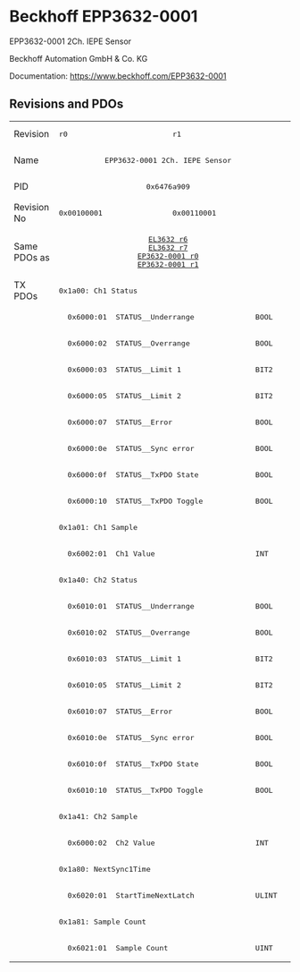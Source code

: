 # Beckhoff EPP3632-0001

EPP3632-0001 2Ch. IEPE Sensor

Beckhoff Automation GmbH & Co. KG

Documentation: <a href="https://www.beckhoff.com/EPP3632-0001">https://www.beckhoff.com/EPP3632-0001</a>

## Revisions and PDOs
<table>
<tr >
<td class="first">Revision</td>
<td ><pre>r0</pre></td>
<td ><pre>r1</pre></td>
</tr>
<tr >
<td class="first">Name</td>
<td  colspan=2 align="center"><pre>EPP3632-0001 2Ch. IEPE Sensor</pre></td>
</tr>
<tr >
<td class="first">PID</td>
<td  colspan=2 align="center"><pre>0x6476a909</pre></td>
</tr>
<tr >
<td class="first">Revision No</td>
<td ><pre>0x00100001</pre></td>
<td ><pre>0x00110001</pre></td>
</tr>
<tr >
<td class="first">Same PDOs as</td>
<td  colspan=2 align="center"><pre><a href="EL3632">EL3632 r6</a><br/><a href="EL3632">EL3632 r7</a><br/><a href="EP3632-0001">EP3632-0001 r0</a><br/><a href="EP3632-0001">EP3632-0001 r1</a></pre></td>
</tr>
<tr class="txpdo pdosection">
<td class="first" rowspan=26 valign=top>TX PDOs</td>
<td colspan=2 align="left"><pre>0x1a00: Ch1 Status</pre></td>
<td></td>
</tr>
<tr class="txpdo">
<td class="first" colspan=2 align="left"><pre>  0x6000:01  STATUS__Underrange              BOOL</pre></td>
</tr>
<tr class="txpdo">
<td class="first" colspan=2 align="left"><pre>  0x6000:02  STATUS__Overrange               BOOL</pre></td>
</tr>
<tr class="txpdo">
<td class="first" colspan=2 align="left"><pre>  0x6000:03  STATUS__Limit 1                 BIT2</pre></td>
</tr>
<tr class="txpdo">
<td class="first" colspan=2 align="left"><pre>  0x6000:05  STATUS__Limit 2                 BIT2</pre></td>
</tr>
<tr class="txpdo">
<td class="first" colspan=2 align="left"><pre>  0x6000:07  STATUS__Error                   BOOL</pre></td>
</tr>
<tr class="txpdo">
<td class="first" colspan=2 align="left"><pre>  0x6000:0e  STATUS__Sync error              BOOL</pre></td>
</tr>
<tr class="txpdo">
<td class="first" colspan=2 align="left"><pre>  0x6000:0f  STATUS__TxPDO State             BOOL</pre></td>
</tr>
<tr class="txpdo">
<td class="first" colspan=2 align="left"><pre>  0x6000:10  STATUS__TxPDO Toggle            BOOL</pre></td>
</tr>
<tr class="txpdo pdosection">
<td class="first" colspan=2 align="left"><pre>0x1a01: Ch1 Sample</pre></td>
</tr>
<tr class="txpdo">
<td class="first" colspan=2 align="left"><pre>  0x6002:01  Ch1 Value                       INT</pre></td>
</tr>
<tr class="txpdo pdosection">
<td class="first" colspan=2 align="left"><pre>0x1a40: Ch2 Status</pre></td>
</tr>
<tr class="txpdo">
<td class="first" colspan=2 align="left"><pre>  0x6010:01  STATUS__Underrange              BOOL</pre></td>
</tr>
<tr class="txpdo">
<td class="first" colspan=2 align="left"><pre>  0x6010:02  STATUS__Overrange               BOOL</pre></td>
</tr>
<tr class="txpdo">
<td class="first" colspan=2 align="left"><pre>  0x6010:03  STATUS__Limit 1                 BIT2</pre></td>
</tr>
<tr class="txpdo">
<td class="first" colspan=2 align="left"><pre>  0x6010:05  STATUS__Limit 2                 BIT2</pre></td>
</tr>
<tr class="txpdo">
<td class="first" colspan=2 align="left"><pre>  0x6010:07  STATUS__Error                   BOOL</pre></td>
</tr>
<tr class="txpdo">
<td class="first" colspan=2 align="left"><pre>  0x6010:0e  STATUS__Sync error              BOOL</pre></td>
</tr>
<tr class="txpdo">
<td class="first" colspan=2 align="left"><pre>  0x6010:0f  STATUS__TxPDO State             BOOL</pre></td>
</tr>
<tr class="txpdo">
<td class="first" colspan=2 align="left"><pre>  0x6010:10  STATUS__TxPDO Toggle            BOOL</pre></td>
</tr>
<tr class="txpdo pdosection">
<td class="first" colspan=2 align="left"><pre>0x1a41: Ch2 Sample</pre></td>
</tr>
<tr class="txpdo">
<td class="first" colspan=2 align="left"><pre>  0x6000:02  Ch2 Value                       INT</pre></td>
</tr>
<tr class="txpdo pdosection">
<td class="first" colspan=2 align="left"><pre>0x1a80: NextSync1Time</pre></td>
</tr>
<tr class="txpdo">
<td class="first" colspan=2 align="left"><pre>  0x6020:01  StartTimeNextLatch              ULINT</pre></td>
</tr>
<tr class="txpdo pdosection">
<td class="first" colspan=2 align="left"><pre>0x1a81: Sample Count</pre></td>
</tr>
<tr class="txpdo">
<td class="first" colspan=2 align="left"><pre>  0x6021:01  Sample Count                    UINT</pre></td>
</tr>
</table>
